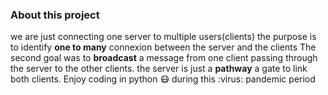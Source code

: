 ### About this project
we are just connecting one server to multiple users(clients)
    the purpose is to identify **one to many** connexion between the server and the clients
    The second goal was to  **broadcast** a message from one client passing through the server to 
    the other clients.
    the server is just a __pathway__ a gate to link both clients.
Enjoy coding in python :mask: during this :virus: pandemic period